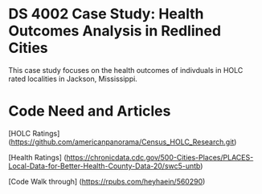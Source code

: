 # DS 4002 Case Study: Health Outcomes Analysis in Redlined Cities

This case study focuses on the health outcomes of indivduals in HOLC rated localities in Jackson, Mississippi. 






# Code Need and Articles 
[HOLC Ratings] (https://github.com/americanpanorama/Census_HOLC_Research.git)


[Health Ratings] (https://chronicdata.cdc.gov/500-Cities-Places/PLACES-Local-Data-for-Better-Health-County-Data-20/swc5-untb)


[Code Walk through] (https://rpubs.com/heyhaein/560290)
